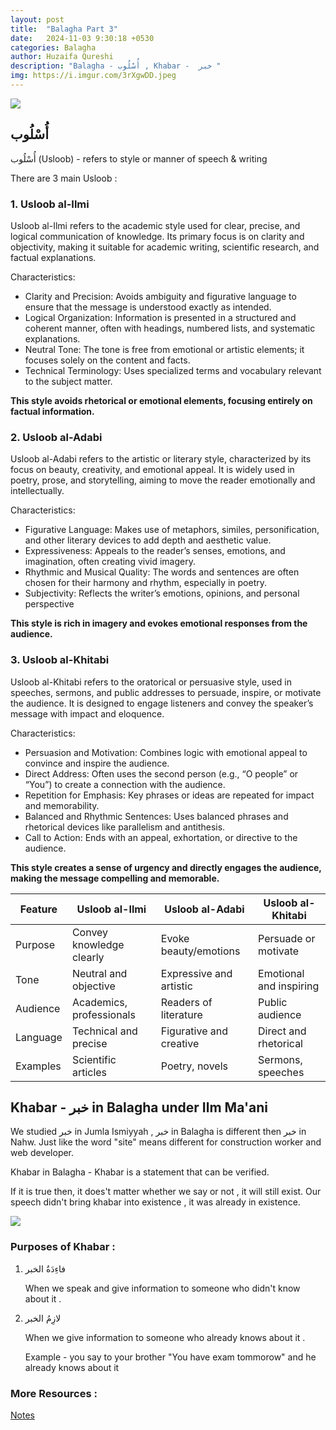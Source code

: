 ```yaml
---
layout: post
title:  "Balagha Part 3"
date:   2024-11-03 9:30:18 +0530
categories: Balagha
author: Huzaifa Qureshi
description: "Balagha - أُسْلُوب , Khabar -  خبر "
img: https://i.imgur.com/3rXgwDD.jpeg
---
```


![](https://i.imgur.com/3rXgwDD.jpeg)

## أُسْلُوب

أُسْلُوب (Usloob)  -  refers to style or manner of speech & writing

There are 3 main Usloob :

### 1. Usloob al-Ilmi

Usloob al-Ilmi refers to the academic style used for clear, precise, and logical communication of knowledge. Its primary focus is on clarity and objectivity, making it suitable for academic writing, scientific research, and factual explanations.

Characteristics:
* Clarity and Precision: Avoids ambiguity and figurative language to ensure that the message is understood exactly as intended.
* Logical Organization: Information is presented in a structured and coherent manner, often with headings, numbered lists, and systematic explanations.
* Neutral Tone: The tone is free from emotional or artistic elements; it focuses solely on the content and facts.
* Technical Terminology: Uses specialized terms and vocabulary relevant to the subject matter.

**This style avoids rhetorical or emotional elements, focusing entirely on factual information.**

### 2. Usloob al-Adabi

Usloob al-Adabi refers to the artistic or literary style, characterized by its focus on beauty, creativity, and emotional appeal. It is widely used in poetry, prose, and storytelling, aiming to move the reader emotionally and intellectually.

Characteristics:
* Figurative Language: Makes use of metaphors, similes, personification, and other literary devices to add depth and aesthetic value.
* Expressiveness: Appeals to the reader’s senses, emotions, and imagination, often creating vivid imagery.
* Rhythmic and Musical Quality: The words and sentences are often chosen for their harmony and rhythm, especially in poetry.
* Subjectivity: Reflects the writer’s emotions, opinions, and personal perspective

**This style is rich in imagery and evokes emotional responses from the audience.**

### 3. Usloob al-Khitabi

Usloob al-Khitabi refers to the oratorical or persuasive style, used in speeches, sermons, and public addresses to persuade, inspire, or motivate the audience. It is designed to engage listeners and convey the speaker’s message with impact and eloquence.

Characteristics:
* Persuasion and Motivation: Combines logic with emotional appeal to convince and inspire the audience.
* Direct Address: Often uses the second person (e.g., “O people” or “You”) to create a connection with the audience.
* Repetition for Emphasis: Key phrases or ideas are repeated for impact and memorability.
* Balanced and Rhythmic Sentences: Uses balanced phrases and rhetorical devices like parallelism and antithesis.
* Call to Action: Ends with an appeal, exhortation, or directive to the audience.

**This style creates a sense of urgency and directly engages the audience, making the message compelling and memorable.**


<table>
        <thead>
            <tr>
                <th>Feature</th>
                <th>Usloob al-Ilmi</th>
                <th>Usloob al-Adabi</th>
                <th>Usloob al-Khitabi</th>
            </tr>
        </thead>
        <tbody>
            <tr>
                <td>Purpose</td>
                <td>Convey knowledge clearly</td>
                <td>Evoke beauty/emotions</td>
                <td>Persuade or motivate</td>
            </tr>
            <tr>
                <td>Tone</td>
                <td>Neutral and objective</td>
                <td>Expressive and artistic</td>
                <td>Emotional and inspiring</td>
            </tr>
            <tr>
                <td>Audience</td>
                <td>Academics, professionals</td>
                <td>Readers of literature</td>
                <td>Public audience</td>
            </tr>
            <tr>
                <td>Language</td>
                <td>Technical and precise</td>
                <td>Figurative and creative</td>
                <td>Direct and rhetorical</td>
            </tr>
            <tr>
                <td>Examples</td>
                <td>Scientific articles</td>
                <td>Poetry, novels</td>
                <td>Sermons, speeches</td>
            </tr>
        </tbody>
    </table>


## Khabar -  خبر in Balagha under Ilm Ma'ani

We studied خبر in Jumla Ismiyyah , خبر in Balagha is different then خبر in Nahw. Just like the word "site" means different for construction worker and web developer.

Khabar in Balagha - Khabar is a statement that can be verified.

If it is true then, it does't matter whether we say or not , it will still exist. Our speech didn't bring khabar into existence , it was already in existence.

![](https://i.imgur.com/PaYR7Ee.png)


### Purposes of Khabar :

1. فاءِدَةُ الخبر

    When we speak and give information to someone who didn't know about it .

2. لازِمُ الخبر 

    When we give information to someone who already knows about it .

    Example - you say to your brother "You have exam tommorow" and he already knows about it



### More Resources :

[Notes](https://drive.google.com/drive/folders/1-9kBY3G1NRVPXvtSyb7_FSWE-w_u4JDF)